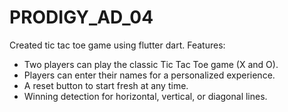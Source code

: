 # PRODIGY_AD_04
Created tic tac toe game using flutter dart.
Features:
- Two players can play the classic Tic Tac Toe game (X and O).
- Players can enter their names for a personalized experience.
- A reset button to start fresh at any time.
- Winning detection for horizontal, vertical, or diagonal lines.

